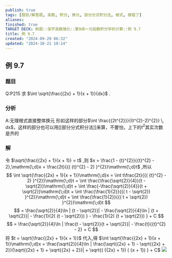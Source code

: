 ```yaml
---
publish: true
tags: [题目/解答题, 高数, 积分, 换元, 部分分式积分法, 根式, 做错了]
aliases: 
finished: true
TARGET DECK: 刷题::张宇高数强化::第9讲一元函数积分学的计算::例 9.7
title: 例 9.7
created: "2024-09-29 06:32"
updated: "2024-10-21 10:14"
---
```

## 例 9.7
### 题目
Q:P215 求 $\int \sqrt{\frac{{2x} + 1}{x + 1}}{dx}$ .
### 分析
A:无理根式直接整体换元
形如这样的部分$\int \frac{{2t^{2}}}{(t^{2}-2)^{2}} \, dx$，这样的部分也可以用[[部分分式积分法]]来算，不要怕，上下的$t^{2}$其实次数是齐的
### 解
令 $\sqrt{\frac{{2x} + 1}{x + 1}} = t$ ,则 $x = \frac{1 - {t}^{2}}{{t}^{2} - 2},\mathrm{\;d}x = \frac{2t}{{( {t}^{2} - 2) }^{2}}\mathrm{\;d}t$ ,所以
$$
\int \sqrt{\frac{{2x} + 1}{x + 1}}\mathrm{\;d}x = \int t\frac{2t}{{( {t}^{2} - 2) }^{2}}\mathrm{\;d}t = \int \frac{\frac{\sqrt{2}}{4}}{t - \sqrt{2}}\mathrm{\;d}t + \int \frac{-\frac{\sqrt{2}}{4}}{t + \sqrt{2}}\mathrm{\;d}t + \int \frac{\frac{1}{2}}{{( t - \sqrt{2}) }^{2}}\mathrm{\;d}t + \int \frac{\frac{1}{2}}{{( t + \sqrt{2}) }^{2}}\mathrm{\;d}t
$$
$$
= \frac{\sqrt{2}}{4}\ln | {t - \sqrt{2}}| - \frac{\sqrt{2}}{4}\ln | {t + \sqrt{2}}| - \frac{1}{2( {t - \sqrt{2}}) } - \frac{1}{2( {t + \sqrt{2}}) } + C
$$
$$
= \frac{\sqrt{2}}{4}\ln | \frac{t - \sqrt{2}}{t + \sqrt{2}}| - \frac{t}{{t}^{2} - 2} + C
$$
将 $t = \sqrt{\frac{{2x} + 1}{x + 1}}$ 代入,得 $\int \sqrt{\frac{{2x} + 1}{x + 1}}\mathrm{\;d}x = \frac{\sqrt{2}}{4}\ln | \frac{\sqrt{{2x} + 1} - \sqrt{{2x} + 2}}{\sqrt{{2x} + 1} + \sqrt{{2x} + 2}}| + \sqrt{( {{2x} + 1}) ( {x + 1}) } + C$ 
![](https://img.hwenyi.tech/202410211749176.webp)



